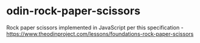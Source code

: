 # odin-rock-paper-scissors
Rock paper scissors implemented in JavaScript per this specification - https://www.theodinproject.com/lessons/foundations-rock-paper-scissors
